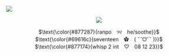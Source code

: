 ![](https://komarev.com/ghpvc/?username=ranpos&color=877287)

<p align="center">
<img src="https://files.catbox.moe/vpov69.png"/>
</p>
<p align="center">
$\text{\color{#877287}{ranpo　୨୧　he/soothe}}$ <br>
$\text{\color{#69616c}{seventeen　✿　( ˶ˆᗜˆ˵ )}}$ <br>
$\text{\color{#877174}{whisp 2 int　♡　08 12 23}}$
</p>
